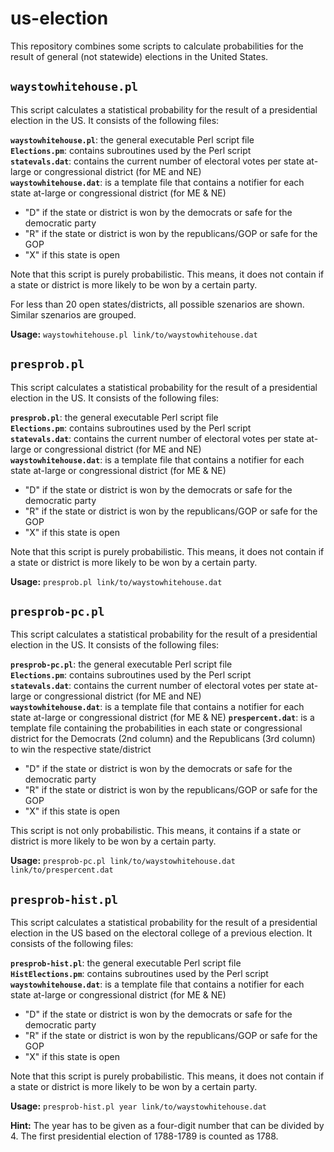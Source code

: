 # us-election

This repository combines some scripts to calculate probabilities for the result
of general (not statewide) elections in the United States.

## `waystowhitehouse.pl`

This script calculates a statistical probability for the result of a
presidential election in the US. It consists of the following files:

**`waystowhitehouse.pl`**: the general executable Perl script file  
**`Elections.pm`**: contains subroutines used by the Perl script  
**`statevals.dat`**: contains the current number of electoral votes per
state at-large or congressional district (for ME and NE)  
**`waystowhitehouse.dat`**: is a template file that contains a notifier for
each state at-large or congressional district (for ME & NE)

- "D" if the state or district is won by the democrats or safe for the
  democratic party
- "R" if the state or district is won by the republicans/GOP or safe for the GOP
- "X" if this state is open

Note that this script is purely probabilistic. This means, it does not contain
if a state or district is more likely to be won by a certain party.

For less than 20 open states/districts, all possible szenarios are shown.
Similar szenarios are grouped.

**Usage:** `waystowhitehouse.pl link/to/waystowhitehouse.dat`

## `presprob.pl`

This script calculates a statistical probability for the result of a
presidential election in the US. It consists of the following files:

**`presprob.pl`**: the general executable Perl script file  
**`Elections.pm`**: contains subroutines used by the Perl script  
**`statevals.dat`**: contains the current number of electoral votes per
state at-large or congressional district (for ME and NE)  
**`waystowhitehouse.dat`**: is a template file that contains a notifier for
each state at-large or congressional district (for ME & NE)

- "D" if the state or district is won by the democrats or safe for the
  democratic party
- "R" if the state or district is won by the republicans/GOP or safe for the GOP
- "X" if this state is open

Note that this script is purely probabilistic. This means, it does not contain
if a state or district is more likely to be won by a certain party.

**Usage:** `presprob.pl link/to/waystowhitehouse.dat`

## `presprob-pc.pl`

This script calculates a statistical probability for the result of a
presidential election in the US. It consists of the following files:

**`presprob-pc.pl`**: the general executable Perl script file  
**`Elections.pm`**: contains subroutines used by the Perl script  
**`statevals.dat`**: contains the current number of electoral votes per
state at-large or congressional district (for ME and NE)  
**`waystowhitehouse.dat`**: is a template file that contains a notifier for
each state at-large or congressional district (for ME & NE)
**`prespercent.dat`**: is a template file containing the probabilities in each state or
congressional district for the Democrats (2nd column) and the Republicans (3rd
column) to win the respective state/district

- "D" if the state or district is won by the democrats or safe for the
  democratic party
- "R" if the state or district is won by the republicans/GOP or safe for the GOP
- "X" if this state is open

This script is not only probabilistic. This means, it contains
if a state or district is more likely to be won by a certain party.

**Usage:** `presprob-pc.pl link/to/waystowhitehouse.dat link/to/prespercent.dat`

## `presprob-hist.pl`

This script calculates a statistical probability for the result of a
presidential election in the US based on the electoral college of a previous election. It consists of the following files:

**`presprob-hist.pl`**: the general executable Perl script file  
**`HistElections.pm`**: contains subroutines used by the Perl script  
**`waystowhitehouse.dat`**: is a template file that contains a notifier for
each state at-large or congressional district (for ME & NE)

- "D" if the state or district is won by the democrats or safe for the
  democratic party
- "R" if the state or district is won by the republicans/GOP or safe for the GOP
- "X" if this state is open

Note that this script is purely probabilistic. This means, it does not contain
if a state or district is more likely to be won by a certain party.

**Usage:** `presprob-hist.pl year link/to/waystowhitehouse.dat`

**Hint:** The year has to be given as a four-digit number that can be divided by 4. The
first presidential election of 1788-1789 is counted as 1788.
